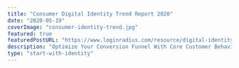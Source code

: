 ```yaml
---
title: "Consumer Digital Identity Trend Report 2020"
date: "2020-05-19"
coverImage: "consumer-identity-trend.jpg"
featured: true
featuredPostURL: "https://www.loginradius.com/resource/digital-identity-trends-2020/"
description: "Optimize Your Conversion Funnel With Core Customer Behavior Analysis"
type: "start-with-identity"
---
```

